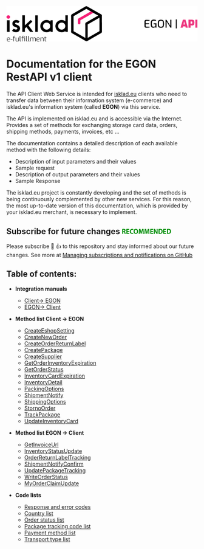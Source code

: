 <picture>
  <source media="(prefers-color-scheme: dark)" srcset="assets/images/logo_white.png">
  <img alt="logo" src="assets/images/logo_black.png">
</picture>

# Documentation for the EGON RestAPI v1 client

The API Client Web Service is intended for [isklad.eu](https://isklad.eu) clients who need to transfer data
between their information system (e-commerce) and isklad.eu's information system (called **EGON**) via this service.

The API is implemented on isklad.eu and is accessible via the Internet. Provides a set of methods for exchanging storage
card data, orders, shipping methods, payments, invoices, etc ...

The documentation contains a detailed description of each available method with the following details:

- Description of input parameters and their values
- Sample request
- Description of output parameters and their values
- Sample Response

The isklad.eu project is constantly developing and the set of methods is being continuously complemented by other new
services. For this reason, the most up-to-date version of this documentation, which is provided by your isklad.eu
merchant, is necessary to implement.

## Subscribe for future changes ![recommended](assets/images/recommended.png)
Please subscribe :eyes: :thumbsup: to this repository and stay informed about our future changes.
See more at [Managing subscriptions and notifications on GitHub](https://docs.github.com/en/account-and-profile/managing-subscriptions-and-notifications-on-github)


## Table of contents:

- **Integration manuals**
  - [Client-> EGON](integration/client-to-egon.md)
  - [EGON-> Client](integration/egon-to-client.md)
  
- **Method list Client -> EGON**
  - [CreateEshopSetting](method-list/client-to-egon/CreateEshopSetting.md)
  - [CreateNewOrder](method-list/client-to-egon/CreateNewOrder.md)
  - [CreateOrderReturnLabel](method-list/client-to-egon/CreateOrderReturnLabel.md)
  - [CreatePackage](method-list/client-to-egon/CreatePackage.md)
  - [CreateSupplier](method-list/client-to-egon/CreateSupplier.md)
  - [GetOrderInventoryExpiration](method-list/client-to-egon/GetOrderInventoryExpiration.md)
  - [GetOrderStatus](method-list/client-to-egon/GetOrderStatus.md)
  - [InventoryCardExpiration](method-list/client-to-egon/InventoryCardExpiration.md)
  - [InventoryDetail](method-list/client-to-egon/InventoryDetail.md)
  - [PackingOptions](method-list/client-to-egon/PackingOptions.md)
  - [ShipmentNotify](method-list/client-to-egon/ShipmentNotify.md)
  - [ShippingOptions](method-list/client-to-egon/ShippingOptions.md)
  - [StornoOrder](method-list/client-to-egon/StornoOrder.md)
  - [TrackPackage](method-list/client-to-egon/TrackPackage.md)
  - [UpdateInventoryCard](method-list/client-to-egon/UpdateInventoryCard.md)
  
- **Method list EGON -> Client**
  - [GetInvoiceUrl](method-list/egon-to-client/GetInvoiceUrl.md)
  - [InventoryStatusUpdate](method-list/egon-to-client/InventoryStatusUpdate.md)
  - [OrderReturnLabelTracking](method-list/egon-to-client/OrderReturnLabelTracking.md)
  - [ShipmentNotifyConfirm](method-list/egon-to-client/ShipmentNotifyConfirm.md)
  - [UpdatePackageTracking](method-list/egon-to-client/UpdatePackageTracking.md)
  - [WriteOrderStatus](method-list/egon-to-client/WriteOrderStatus.md)
  - [MyOrderClaimUpdate](method-list/egon-to-client/MyOrderClaimUpdate.md)

- **Code lists**
  - [Response and error codes](code-lists/response-codes.md)
  - [Country list](code-lists/country-list.md)
  - [Order status list](code-lists/order-statuses.md)
  - [Package tracking code list](code-lists/package-tracking-codes.md)
  - [Payment method list](code-lists/payment-method-list.md)
  - [Transport type list](code-lists/transport-type-list.md)
